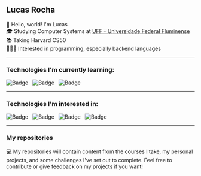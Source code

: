 ## Lucas Rocha
👋 Hello, world! I'm Lucas <br>
🎓 Studying Computer Systems at [UFF - Universidade Federal Fluminense](https://www.uff.br) <br>
📚 Taking Harvard CS50 <br>
👨🏻‍💻 Interested in programming, especially backend languages <br>


---
### Technologies I'm currently learning:

![Badge](https://img.shields.io/badge/C-blue?style=for-the-badge&logo=c&logoColor=white) &nbsp; ![Badge](https://img.shields.io/badge/C++-blue?style=for-the-badge&logo=cplusplus&logoColor=white) &nbsp; ![Badge](https://img.shields.io/badge/python-3670A0?style=for-the-badge&logo=python&logoColor=ffdd54)

--- 
### Technologies I'm interested in:
![Badge](https://img.shields.io/badge/Java-ED8B00?style=for-the-badge&logo=openjdk&logoColor=white) &nbsp; ![Badge](https://img.shields.io/badge/SpringBoot-6DB33F?style=for-the-badge&logo=Spring&logoColor=white) &nbsp; ![Badge](https://img.shields.io/badge/C%23-blue?style=for-the-badge&logo=csharp&logoColor=white) &nbsp; ![Badge](https://img.shields.io/badge/mysql-4479A1?style=for-the-badge&logo=mysql&logoColor=white)




---
### My repositories

💻 My repositories will contain content from the courses I take, my personal projects, and some challenges I've set out to complete. Feel free to contribute or give feedback on my projects if you want!
